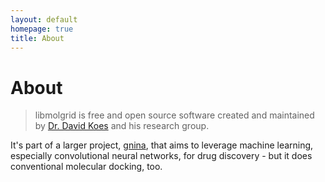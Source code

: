 ```yaml
---
layout: default
homepage: true
title: About
---
```


# About

> libmolgrid is free and open source software created and maintained by [Dr. David Koes](http://bits.csb.pitt.edu) and his research group.

It's part of a larger project, [gnina](https://github.com/gnina/gnina), that aims to leverage machine learning, especially convolutional neural networks, for drug discovery - but it does conventional molecular docking, too. 
